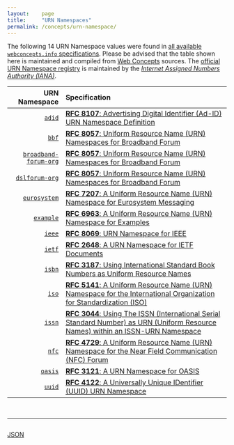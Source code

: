 ```yaml
---
layout:    page
title:     "URN Namespaces"
permalink: /concepts/urn-namespace/
---
```




The following 14 URN Namespace values were found in [all available `webconcepts.info` specifications](/specs). Please be advised that the table shown here is maintained and compiled from [Web Concepts](/) sources. The [official URN Namespace registry](http://www.iana.org/assignments/urn-namespaces/urn-namespaces.xhtml) is maintained by the [*Internet Assigned Numbers Authority (IANA)*](http://www.iana.org/).

URN Namespace | Specification
-------: | :-------
[`adid`](/concepts/urn-namespace/adid "Ad-ID is the industry standard for identifying advertising assets across all media platforms (e.g., over the air, online, over the top, mobile, and place based). Ad-IDs are unique codes for each creative advertising asset. Those unique codes are applied to all media.") | [**RFC 8107**: Advertising Digital Identifier (Ad-ID) URN Namespace Definition](/specs/IETF/RFC/8107 "Advertising Digital Identifiers (Ad-IDs) are used to identify advertising assets across all media platforms. This document defines the formal Uniform Resource Name (URN) Namespace Identifier (NID) &#34;adid&#34; for Ad-IDs.")
[`bbf`](/concepts/urn-namespace/bbf "The &#34;bbf&#34; NID is for new work efforts related to data models for protocols other than the Customer Premises Equipment (CPE) WAN Management Protocol (CWMP).") | [**RFC 8057**: Uniform Resource Name (URN) Namespaces for Broadband Forum](/specs/IETF/RFC/8057 "This document describes the Namespace Identifiers (NIDs) &#34;bbf&#34;, &#34;broadband-forum-org&#34;, and &#34;dslforum-org&#34; for Uniform Resource Names (URNs) used to identify resources published by Broadband Forum (BBF). BBF specifies and manages resources that utilize these three URN identification models. Management activities for these and other resource types are handled by BBF.")
[`broadband-forum-org`](/concepts/urn-namespace/broadband-forum-org "The &#34;broadband-forum-org&#34; and &#34;dslforum-org&#34; NIDs are used for all data models related to CWMP.") | [**RFC 8057**: Uniform Resource Name (URN) Namespaces for Broadband Forum](/specs/IETF/RFC/8057 "This document describes the Namespace Identifiers (NIDs) &#34;bbf&#34;, &#34;broadband-forum-org&#34;, and &#34;dslforum-org&#34; for Uniform Resource Names (URNs) used to identify resources published by Broadband Forum (BBF). BBF specifies and manages resources that utilize these three URN identification models. Management activities for these and other resource types are handled by BBF.")
[`dslforum-org`](/concepts/urn-namespace/dslforum-org "The &#34;broadband-forum-org&#34; and &#34;dslforum-org&#34; NIDs are used for all data models related to CWMP. Use of the &#34;dslforum-org&#34; NID started prior the organization's 2008 name change from DSL Forum to Broadband Forum.") | [**RFC 8057**: Uniform Resource Name (URN) Namespaces for Broadband Forum](/specs/IETF/RFC/8057 "This document describes the Namespace Identifiers (NIDs) &#34;bbf&#34;, &#34;broadband-forum-org&#34;, and &#34;dslforum-org&#34; for Uniform Resource Names (URNs) used to identify resources published by Broadband Forum (BBF). BBF specifies and manages resources that utilize these three URN identification models. Management activities for these and other resource types are handled by BBF.")
[`eurosystem`](/concepts/urn-namespace/eurosystem "The goal of the &#34;eurosystem&#34; namespace is to ensure the stability and uniqueness of the names of various items that are used within the messages exchanged between the Eurosystem and the users of TARGET2-Securities (or potentially, other future projects of the Eurosystem).") | [**RFC 7207**: A Uniform Resource Name (URN) Namespace for Eurosystem Messaging](/specs/IETF/RFC/7207 "This document defines and registers with IANA a Uniform Resource Name (URN) namespace for usage within messages standardized by the Eurosystem. The URN namespace is managed by Deutsche Bundesbank, which is a member of the European System of Central Banks (ESCB).")
[`example`](/concepts/urn-namespace/example "The &#34;example&#34; NID is intended to provide a clean, easily recognizable space for minting examples to be used in documentation and in URN-related testing and experimentation. ") | [**RFC 6963**: A Uniform Resource Name (URN) Namespace for Examples](/specs/IETF/RFC/6963 "This document defines a Uniform Resource Name (URN) namespace identifier enabling the generation of URNs that are appropriate for use in documentation and in URN-related testing and experimentation.")
[`ieee`](/concepts/urn-namespace/ieee "The Institute of Electrical and Electronic Engineers (IEEE) is an organization whose objectives include the educational and technical advancement of electrical and electronic engineering, telecommunications, computer engineering, and allied disciplines. As part of these specification efforts, there is a need to maintain identifiers in a managed namespace that is unique and persistent.") | [**RFC 8069**: URN Namespace for IEEE](/specs/IETF/RFC/8069 "This document describes the Namespace Identifier (NID) 'ieee' for Uniform Resource Names (URNs) used to identify resources published by the Institute of Electrical and Electronics Engineers (IEEE). IEEE specifies and manages resources that utilize this URN identification model. Management activities for these and other resources types are handled by the manager of the IEEE Registration Authority.")
[`ietf`](/concepts/urn-namespace/ietf "This document proposes the &#34;ietf&#34; namespace, which consists of the RFC family of documents (RFCs, STDs, FYIs, and BCPs) developed by the IETF and published by the RFC editor and the minutes of working groups (WG) and birds of a feather (BOF) meetings that occur during IETF conferences.") | [**RFC 2648**: A URN Namespace for IETF Documents](/specs/IETF/RFC/2648 "A system for Uniform Resource Names (URNs) must be capable of supporting new naming systems. As an example of proposing a new namespace, this document proposes the &#34;ietf&#34; namespace. This namespace consists of the RFC family of documents (RFCs, STDs, FYIs, and BCPs) developed by the IETF and published by the RFC Editor, the minutes of working groups (WG) and birds of a feather (BOF) meetings that occur during IETF conferences, and the Internet Drafts published by the Internet Drafts Editor. Both the current URN framework and URN syntax support this namespace.")
[`isbn`](/concepts/urn-namespace/isbn "An International Standard Book Number (ISBN) identifies an edition of a monographic work. The ISBN is defined by the standard NISO/ANSI/ISO 2108:1992.") | [**RFC 3187**: Using International Standard Book Numbers as Uniform Resource Names](/specs/IETF/RFC/3187 "This document discusses how International Standard Book Numbers (ISBN) can be supported within the URN (Uniform Resource Names) framework and the syntax for URNs defined in RFC 2141. Much of the discussion below is based on the ideas expressed in RFC 2288.")
[`iso`](/concepts/urn-namespace/iso "This specification defines the syntax for URNs that identify documents developed by the International Organization for Standardization (ISO) in accordance with the standards development procedures defined in the ISO/IEC Directives, Part 1 and the ISO supplement and processed by the ISO Central Secretariat.") | [**RFC 5141**: A Uniform Resource Name (URN) Namespace for the International Organization for Standardization (ISO)](/specs/IETF/RFC/5141 "This document describes a Uniform Resource Name Namespace Identification (URN NID) for the International Organization for Standardization (ISO). This URN NID is intended for use for the identification of persistent resources published by the ISO standards body (including documents, document metadata, extracted resources such as standard schemata and standard value sets, and other resources).")
[`issn`](/concepts/urn-namespace/issn "In accordance with the ISO standard 3297 International Standard Serial Number (ISSN). The ISSN consists of eight digits in Arabic numerals 0 to 9, except the last digit which is a check digit and can sometimes be an X. The ISSN has no internal meaningful elements to identify language, country, publisher.") | [**RFC 3044**: Using The ISSN (International Serial Standard Number) as URN (Uniform Resource Names) within an ISSN-URN Namespace](/specs/IETF/RFC/3044 "This document presents how the ISSN - International Standard Serial Number - which is a persistent number for unique identification of serials widely recognised and used in the bibliographic world, can be supported within the Uniform Resource Name (URN) framework as a specific URN namespace identifier. An ISSN URN resolution system using the ISSN identifier as Uniform resource Name within an ISN URN Namespace has been developed by the ISSN International Centre (ISSN-IC) and is operating as a demonstrator to evaluate all requirements to deploy it in an operational environment. This proceeds from concepts and proposals developed in several IETF RFCs emphasising the way to implement and to use &#34;recognised&#34; existing numbering system within the URN framework (RFC 2248, RFC 2141, RFC 2611).")
[`nfc`](/concepts/urn-namespace/nfc "NFC Forum working groups will manage the assignment of NFC resources and the specific registration values assigned for each resource class. The Technical Committee will coordinate creation of new resource class assignments based on community need.") | [**RFC 4729**: A Uniform Resource Name (URN) Namespace for the Near Field Communication (NFC) Forum](/specs/IETF/RFC/4729 "This document describes the Namespace Identifier (NID) for Uniform Resource Name (URN) resources published by the Near Field Communication (NFC) Forum. The NFC Forum defines and manages resources that utilize this URN identification model. Management activities for these and other resource types are provided by the NFC Forum Technical Committee.")
[`oasis`](/concepts/urn-namespace/oasis "The Organization for the Advancement of Structured Information Standards (OASIS) produces many kinds of documents: specifications, working drafts, technical resolutions, schemas, stylesheets, etc. OASIS wishes to provide global, distributed, persistent, location-independent names for these resources.") | [**RFC 3121**: A URN Namespace for OASIS](/specs/IETF/RFC/3121 "This document describes a URN (Uniform Resource Name) namespace that is engineered by the Organization for the Advancement of Structured Information Standards (OASIS) for naming persistent resources published by OASIS (such as OASIS Standards, XML (Extensible Markup Language) Document Type Definitions, XML Schemas, Namespaces, Stylesheets, and other documents).")
[`uuid`](/concepts/urn-namespace/uuid "A UUID is an identifier that is unique across both space and time, with respect to the space of all UUIDs. Since a UUID is a fixed size and contains a time field, it is possible for values to rollover (around A.D. 3400, depending on the specific algorithm used).") | [**RFC 4122**: A Universally Unique IDentifier (UUID) URN Namespace](/specs/IETF/RFC/4122 "This specification defines a Uniform Resource Name namespace for UUIDs (Universally Unique IDentifier), also known as GUIDs (Globally Unique IDentifier). A UUID is 128 bits long, and can guarantee uniqueness across space and time. UUIDs were originally used in the Apollo Network Computing System and later in the Open Software Foundation's (OSF) Distributed Computing Environment (DCE), and then in Microsoft Windows platforms. This specification is derived from the DCE specification with the kind permission of the OSF (now known as The Open Group). Information from earlier versions of the DCE specification have been incorporated into this document.")

<br/>
<hr/>

<p style="float : left"><a href="../urn-namespace.json" title="JSON representing all values for this Web Concept">JSON</a></p>
